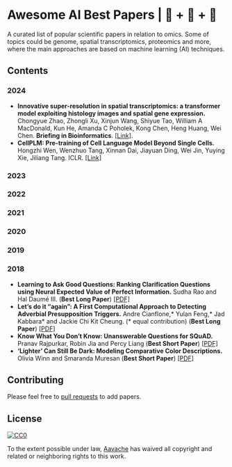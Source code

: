 # Awesome AI Best Papers | 🦠 + 🤖 + 📄

A curated list of popular scientific papers in relation to omics. Some of topics could be genome, spatial transcriptomics, proteomics and more, where the main approaches are based on machine learning (AI) techniques.

## Contents

### 2024
- **Innovative super-resolution in spatial transcriptomics: a transformer model exploiting histology images and spatial gene expression.** Chongyue Zhao, Zhongli Xu, Xinjun Wang, Shiyue Tao, William A MacDonald, Kun He, Amanda C Poholek, Kong Chen, Heng Huang, Wei Chen. **Briefing in Bioinformatics**. [[Link]](https://academic.oup.com/bib/article/25/2/bbae052/7618072).
- **CellPLM: Pre-training of Cell Language Model Beyond Single Cells.** Hongzhi Wen, Wenzhuo Tang, Xinnan Dai, Jiayuan Ding, Wei Jin, Yuying Xie, Jiliang Tang. ICLR. [[Link]](https://openreview.net/forum?id=BKXvPDekud)
### 2023
### 2022
### 2021
### 2020
### 2019
### 2018
- **Learning to Ask Good Questions: Ranking Clarification Questions using Neural Expected Value of Perfect Information.** Sudha Rao and Hal Daumé III. (**Best Long Paper**) [[PDF]](http://aclweb.org/anthology/P18-1255)
- **Let’s do it “again”: A First Computational Approach to Detecting Adverbial Presupposition Triggers.** Andre Cianflone,\* Yulan Feng,\* Jad Kabbara* and Jackie Chi Kit Cheung. (* equal contribution) (**Best Long Paper**) [[PDF]](https://www.cs.mcgill.ca/~jkabba/acl2018paper.pdf)
- **Know What You Don’t Know: Unanswerable Questions for SQuAD.** Pranav Rajpurkar, Robin Jia and Percy Liang (**Best Short Paper**) [[PDF]](http://stanford.edu/~robinjia/pdf/acl2018-squad.pdf)
- **‘Lighter’ Can Still Be Dark: Modeling Comparative Color Descriptions.** Olivia Winn and Smaranda Muresan (**Best Short Paper**) [[PDF]](http://aclweb.org/anthology/P18-2125)

## Contributing

Please feel free to [pull requests](https://github.com/Aavache/awesome-genetic-ai-papers/pulls) to add papers.


## License

[![CC0](http://mirrors.creativecommons.org/presskit/buttons/88x31/svg/cc-zero.svg)](https://creativecommons.org/publicdomain/zero/1.0/)

To the extent possible under law, [Aavache](https://github.com/Aavache) has waived all copyright and related or neighboring rights to this work.
